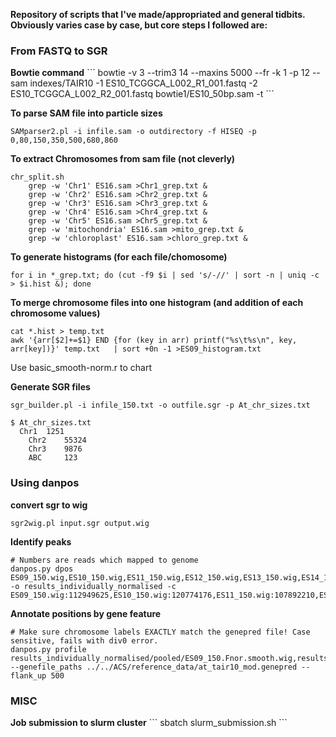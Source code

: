 <b>Repository of scripts that I've made/appropriated and general tidbits. Obviously varies case by case, but core steps I followed are:</b>

<h3>From FASTQ to SGR</h3>
<b>Bowtie command</b>
```
bowtie -v 3 --trim3 14 --maxins 5000 --fr -k 1  -p 12 --sam indexes/TAIR10 -1 ES10_TCGGCA_L002_R1_001.fastq -2 ES10_TCGGCA_L002_R2_001.fastq bowtie1/ES10_50bp.sam -t
```

<b>To parse SAM file into particle sizes</b>
```
SAMparser2.pl -i infile.sam -o outdirectory -f HISEQ -p 0,80,150,350,500,680,860
```

<b>To extract Chromosomes from sam file (not cleverly)</b>
```
chr_split.sh
	grep -w 'Chr1' ES16.sam >Chr1_grep.txt &
	grep -w 'Chr2' ES16.sam >Chr2_grep.txt &
	grep -w 'Chr3' ES16.sam >Chr3_grep.txt &
	grep -w 'Chr4' ES16.sam >Chr4_grep.txt &
	grep -w 'Chr5' ES16.sam >Chr5_grep.txt &
	grep -w 'mitochondria' ES16.sam >mito_grep.txt &
	grep -w 'chloroplast' ES16.sam >chloro_grep.txt &
```
<b>To generate histograms (for each file/chomosome)</b>
```
for i in *_grep.txt; do (cut -f9 $i | sed 's/-//' | sort -n | uniq -c > $i.hist &); done
```
<b>To merge chromosome files into one histogram (and addition of each chromosome values)</b>
```
cat *.hist > temp.txt
awk '{arr[$2]+=$1} END {for (key in arr) printf("%s\t%s\n", key, arr[key])}' temp.txt   | sort +0n -1 >ES09_histogram.txt
```
Use basic_smooth-norm.r to chart

<b>Generate SGR files</b>
```
sgr_builder.pl -i infile_150.txt -o outfile.sgr -p At_chr_sizes.txt

$ At_chr_sizes.txt
  Chr1	1251
	Chr2	55324
	Chr3	9876
	ABC		123
```

<h3>Using danpos</h3>

<b>convert sgr to wig</b>
```
sgr2wig.pl input.sgr output.wig
```
<b>Identify peaks</b>
```
# Numbers are reads which mapped to genome
danpos.py dpos ES09_150.wig,ES10_150.wig,ES11_150.wig,ES12_150.wig,ES13_150.wig,ES14_150.wig,ES15_150.wig,ES16_150.wig -o results_individually_normalised -c ES09_150.wig:112949625,ES10_150.wig:120774176,ES11_150.wig:107892210,ES12_150.wig:48206863,ES13_150.wig:75281419,ES14_150.wig:103625083,ES15_150.wig:95355763,ES16_150.wig:102368487
```
<b>Annotate positions by gene feature</b>
```
# Make sure chromosome labels EXACTLY match the genepred file! Case sensitive, fails with div0 error.
danpos.py profile results_individually_normalised/pooled/ES09_150.Fnor.smooth.wig,results_individually_normalised/pooled/ES10_150.Fnor.smooth.wig,results_individually_normalised/pooled/ES11_150.Fnor.smooth.wig,results_individually_normalised/pooled/ES12_150.Fnor.smooth.wig,results_individually_normalised/pooled/ES13_150.Fnor.smooth.wig,results_individually_normalised/pooled/ES14_150.Fnor.smooth.wig,results_individually_normalised/pooled/ES15_150.Fnor.smooth.wig,results_individually_normalised/pooled/ES16_150.Fnor.smooth.wig --genefile_paths ../../ACS/reference_data/at_tair10_mod.genepred --flank_up 500
```

<h3>MISC</h3>
<b>Job submission to slurm cluster</b>
```
sbatch slurm_submission.sh
```
